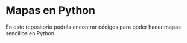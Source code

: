 # Mapas en Python
En este repositorio podrás encontrar códigos para poder hacer mapas sencillos en Python

